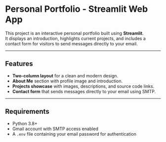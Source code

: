 # Personal Portfolio - Streamlit Web App

This project is an interactive personal portfolio built using **Streamlit**.  
It displays an introduction, highlights current projects, and includes a contact form for visitors to send messages directly to your email.

---

## Features
- **Two-column layout** for a clean and modern design.
- **About Me** section with profile image and introduction.
- **Projects showcase** with images, descriptions, and source code links.
- **Contact form** that sends messages directly to your email using SMTP.

---

## Requirements
- Python 3.8+
- Gmail account with SMTP access enabled
- A `.env` file containing your email password for authentication


